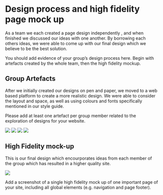 # Design process and high fidelity page mock up

As a team we each created a page design independently , and when finished we discussed our ideas with one another. By borrowing each others ideas, we were able to come up with our final design which we believe to be the best solution. 

You should add evidence of your group’s design process here. Begin with artefacts created by the whole team, then the high fidelity mockup.

## Group Artefacts

After we initially created our designs on pen and paper, we moved to a web based platform to create a more realistic design. We were able to consider the layout and space, as well as using colours and fonts specifically mentioned in our style guide. 

Please add at least one artefact per group member related to the exploration of designs for your website.

<img src="sp3-prototyping/Webpage Mockup-Bryan.PNG"> 


<img src="sp3-prototyping/Slide1.PNG"> 


<img src="sp3-prototyping/mobile-design-adele.png"> 


<img src="sp3-prototyping/MockUp2- Bryan.PNG"> 



## High Fidelity mock-up

This is our final design which encourporates ideas from each member of the group which has resulted in a higher quality site. 


<img src="sp3-prototyping/finalMockUp.PNG"> 

Add a screenshot of a single high fidelity mock up of one important page of your site, including all global elements (e.g. navigation and page footer).
